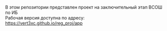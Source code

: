 В этом репозитории представлен проект на заключительный этап ВСОШ по ИБ <br />
Рабочая версия доступна по адресу: https://vert3xc.github.io/reg_proj/app <br />
